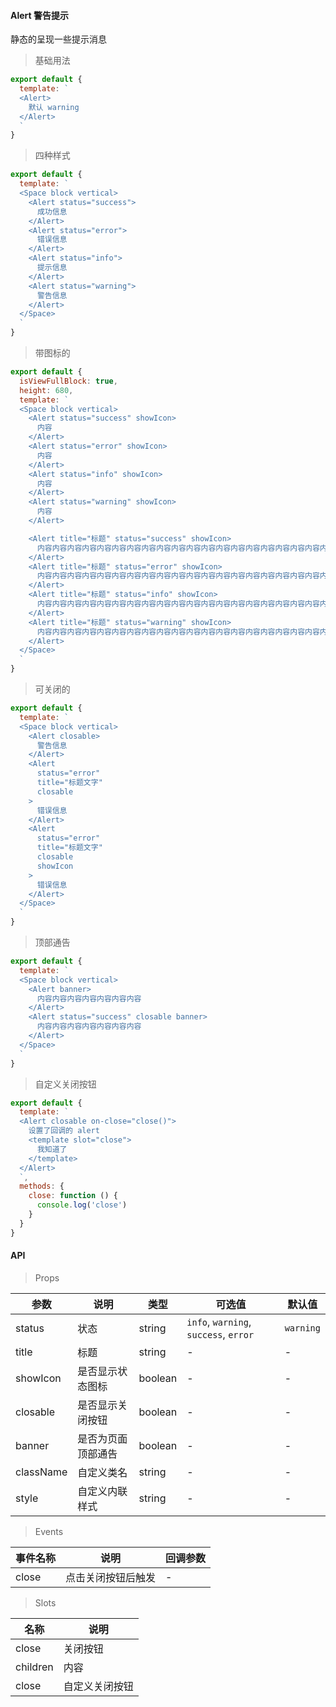#### Alert 警告提示

静态的呈现一些提示消息

> 基础用法

```js
export default {
  template: `
  <Alert>
    默认 warning
  </Alert>
  `
}
```

> 四种样式

```js
export default {
  template: `
  <Space block vertical>
    <Alert status="success">
      成功信息
    </Alert>
    <Alert status="error">
      错误信息
    </Alert>
    <Alert status="info">
      提示信息
    </Alert>
    <Alert status="warning">
      警告信息
    </Alert>
  </Space>
  `
}
```

> 带图标的

```js
export default {
  isViewFullBlock: true,
  height: 680,
  template: `
  <Space block vertical>
    <Alert status="success" showIcon>
      内容
    </Alert>
    <Alert status="error" showIcon>
      内容
    </Alert>
    <Alert status="info" showIcon>
      内容
    </Alert>
    <Alert status="warning" showIcon>
      内容
    </Alert>

    <Alert title="标题" status="success" showIcon>
      内容内容内容内容内容内容内容内容内容内容内容内容内容内容内容内容内容内容内容内容内容内容内容内容内容内容内容内容内容内容
    </Alert>
    <Alert title="标题" status="error" showIcon>
      内容内容内容内容内容内容内容内容内容内容内容内容内容内容内容内容内容内容内容内容内容内容内容内容内容内容内容内容内容内容
    </Alert>
    <Alert title="标题" status="info" showIcon>
      内容内容内容内容内容内容内容内容内容内容内容内容内容内容内容内容内容内容内容内容内容内容内容内容内容内容内容内容内容内容
    </Alert>
    <Alert title="标题" status="warning" showIcon>
      内容内容内容内容内容内容内容内容内容内容内容内容内容内容内容内容内容内容内容内容内容内容内容内容内容内容内容内容内容内容
    </Alert>
  </Space>
  `
}
```



> 可关闭的

```js
export default {
  template: `
  <Space block vertical>
    <Alert closable>
      警告信息
    </Alert>
    <Alert
      status="error"
      title="标题文字"
      closable
    >
      错误信息
    </Alert>
    <Alert
      status="error"
      title="标题文字"
      closable
      showIcon
    >
      错误信息
    </Alert>
  </Space>
  `
}
```

> 顶部通告

```js
export default {
  template: `
  <Space block vertical>
    <Alert banner>
      内容内容内容内容内容内容内容
    </Alert>
    <Alert status="success" closable banner>
      内容内容内容内容内容内容内容
    </Alert>
  </Space>
  `
}
```


> 自定义关闭按钮

```js
export default {
  template: `
  <Alert closable on-close="close()">
    设置了回调的 alert
    <template slot="close">
      我知道了
    </template>
  </Alert>
  `,
  methods: {
    close: function () {
      console.log('close')
    }
  }
}
```

#### API

> Props

参数 | 说明 | 类型 | 可选值 | 默认值
---|---|---|---|---
status | 状态 | string | `info`, `warning`, `success`, `error` | `warning`
title | 标题 | string | - | -
showIcon | 是否显示状态图标 | boolean | - | -
closable | 是否显示关闭按钮 | boolean | - | -
banner | 是否为页面顶部通告 | boolean | - | -
className | 自定义类名 | string | - | -
style | 自定义内联样式 | string | - | -

> Events

事件名称 | 说明 | 回调参数
---|---|---
close | 点击关闭按钮后触发 | -

> Slots

名称 | 说明
---|---
close | 关闭按钮
children | 内容
close | 自定义关闭按钮

